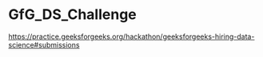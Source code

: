 # GfG_DS_Challenge
https://practice.geeksforgeeks.org/hackathon/geeksforgeeks-hiring-data-science#submissions
